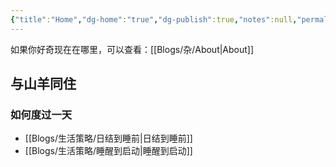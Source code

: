 ```yaml
---
{"title":"Home","dg-home":"true","dg-publish":true,"notes":null,"permalink":"/blogs//home/","tags":["gardenEntry"],"dgPassFrontmatter":true,"created":"2025-04-16T13:33:44.858+08:00","updated":"2025-04-16T17:36:57.428+08:00"}
---
```



如果你好奇现在在哪里，可以查看：[[Blogs/杂/About\|About]]

## 与山羊同住

### 如何度过一天

- [[Blogs/生活策略/日结到睡前\|日结到睡前]]
- [[Blogs/生活策略/睡醒到启动\|睡醒到启动]]
